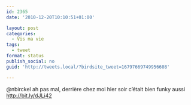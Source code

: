 ```yaml
---
id: 2365
date: '2010-12-20T10:10:51+01:00'

layout: post
categories:
  - Vis ma vie
tags:
  - tweet
format: status
publish_social: no
guid: 'http://tweets.local/?birdsite_tweet=16797669749956608'

---
```


@nbirckel ah pas mal, derrière chez moi hier soir c’était bien funky aussi http://bit.ly/dJLi42
